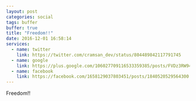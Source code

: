 ```yaml
---
layout: post
categories: social
tags: buffer
buffer: true
title: "Freedom!!"
date: 2016-12-01 16:58:14
services: 
  - name: twitter
    link: https://twitter.com/cramsan_dev/status/804489842117791745
  - name: google
    link: https://plus.google.com/106027709116533359385/posts/FVDz3RW94Ko
  - name: facebook
    link: https://facebook.com/1658129037803451/posts/1840520529564300
---
```

Freedom!!
